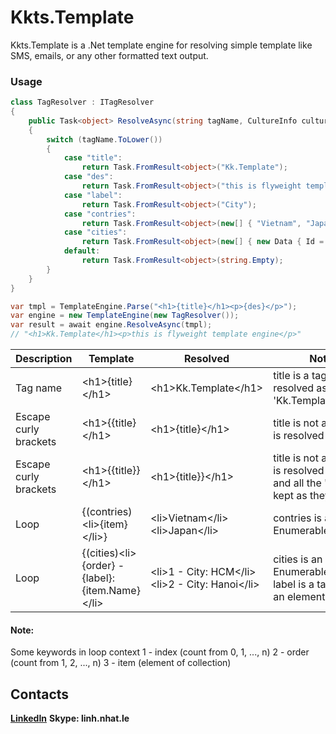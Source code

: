 # Kkts.Template
Kkts.Template is a .Net template engine for resolving simple template like SMS, emails, or any other formatted text output.
### Usage
``` csharp
class TagResolver : ITagResolver
{
    public Task<object> ResolveAsync(string tagName, CultureInfo cultureInfo)
    {
        switch (tagName.ToLower())
        {
            case "title":
                return Task.FromResult<object>("Kk.Template");
            case "des":
                return Task.FromResult<object>("this is flyweight template engine");
            case "label":
                return Task.FromResult<object>("City");
            case "contries":
                return Task.FromResult<object>(new[] { "Vietnam", "Japan" });
            case "cities":
                return Task.FromResult<object>(new[] { new Data { Id = 1, Name = "HCM" }, new Data { Id = 2, Name = "Hanoi" } });
            default:
                return Task.FromResult<object>(string.Empty);
        }
    }
}

var tmpl = TemplateEngine.Parse("<h1>{title}</h1><p>{des}</p>");
var engine = new TemplateEngine(new TagResolver());
var result = await engine.ResolveAsync(tmpl);
// "<h1>Kk.Template</h1><p>this is flyweight template engine</p>"
```
|Description|Template|Resolved|Note|
|-------------------|-----------------------------------|-----------------------------------|----------------|
|Tag name|&lt;h1&gt;{title}&lt;/h1&gt;|&lt;h1&gt;Kk.Template&lt;/h1&gt;| title is a tag that is resolved as 'Kk.Template'|
|Escape curly brackets|&lt;h1&gt;{{title}&lt;/h1&gt;|&lt;h1&gt;{title}&lt;/h1&gt;| title is not a tag, "{{" is resolved as '{'|
|Escape curly brackets|&lt;h1&gt;{{title}}&lt;/h1&gt;|&lt;h1&gt;{title}}&lt;/h1&gt;| title is not a tag, "{{" is resolved as '{' and all the '}' are kept as they are|
|Loop|{(contries)&lt;li&gt;{item}&lt;/li&gt;}|&lt;li&gt;Vietnam&lt;/li&gt;&lt;li&gt;Japan&lt;/li&gt;| contries is an Enumerable&lt;string&gt;|
|Loop|{(cities)&lt;li&gt;{order} - {label}: {item.Name}&lt;/li&gt;|&lt;li&gt;1 - City: HCM&lt;/li&gt;&lt;li&gt;2 - City: Hanoi&lt;/li&gt;| cities is an Enumerable&lt;Data&gt;, label is a tag, item is an element of cities|
  
#### Note:
  Some keywords in loop context
  1 - index (count from 0, 1, ..., n)
  2 - order (count from 1, 2, ..., n)
  3 - item (element of collection)
## Contacts
**[LinkedIn](https://www.linkedin.com/in/linh-le-258417105/)**
**Skype: linh.nhat.le**

